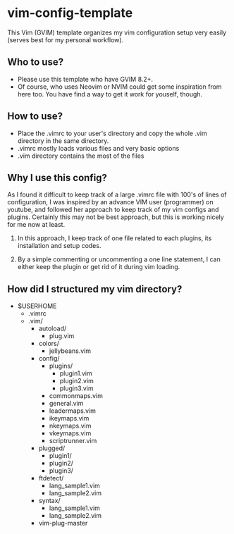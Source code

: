 # vim-config-template
This Vim (GVIM) template organizes my vim configuration setup very easily (serves best for my personal workflow).

## Who to use?

* Please use this template who have GVIM 8.2+. 
* Of course, who uses Neovim or NVIM could get some inspiration from here too. You have find a way to get it work for youself, though.

## How to use?

* Place the .vimrc to your user's directory and copy the whole .vim directory in the same directory.
* .vimrc mostly loads various files and very basic options
* .vim directory contains the most of the files

## Why I use this config?

<p> As I found it difficult to keep track of a large .vimrc file with 100's of lines of configuration, 
I was inspired by an advance VIM user (programmer) on youtube, and followed her approach to keep track of my vim configs and plugins.
Certainly this may not be best approach, but this is working nicely for me now at least.
</p>
<p>
  
  1. In this approach, I keep track of one file related to each plugins, its installation and setup codes.
  
  2. By a simple commenting or uncommenting a one line statement, I can either keep the plugin or get rid of it during vim loading.
  
  
## How did I structured my vim directory?

* $USERHOME
	- .vimrc
	- .vim/
		- autoload/
			- plug.vim
		- colors/
			- jellybeans.vim
		- config/
			- plugins/
				- plugin1.vim
				- plugin2.vim
				- plugin3.vim
			- commonmaps.vim
			- general.vim
			- leadermaps.vim
			- ikeymaps.vim
			- nkeymaps.vim
			- vkeymaps.vim
			- scriptrunner.vim
		- plugged/
			- plugin1/
			- plugin2/
			- plugin3/
		- ftdetect/
			- lang_sample1.vim
			- lang_sample2.vim
		- syntax/
			- lang_sample1.vim
			- lang_sample2.vim
		- vim-plug-master
		
	
	

